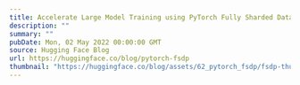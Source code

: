 ```yaml
---
title: Accelerate Large Model Training using PyTorch Fully Sharded Data Parallel
description: ""
summary: ""
pubDate: Mon, 02 May 2022 00:00:00 GMT
source: Hugging Face Blog
url: https://huggingface.co/blog/pytorch-fsdp
thumbnail: "https://huggingface.co/blog/assets/62_pytorch_fsdp/fsdp-thumbnail.png"
---
```



